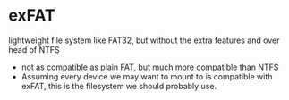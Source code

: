 
# exFAT
lightweight file system like FAT32, but without the extra features and over head of NTFS
- not as compatible as plain FAT, but much more compatible than NTFS
- Assuming every device we may want to mount to is compatible with exFAT, this is the filesystem we should probably use.
